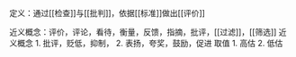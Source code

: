 定义：通过[[检查]]与[[批判]]，依据[[标准]]做出[[评价]]

近义概念：评价，评论，看待，衡量，反馈，指摘，批评，[[过滤]]，[[筛选]]
近义概念
	1. 批评，贬低，抑制，
	2. 表扬，夸奖，鼓励，促进
取值
	1. 高估
	2. 低估
